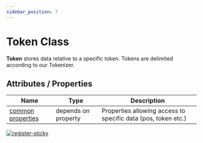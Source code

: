 ```yaml
---
sidebar_position: 7
---
```


# Token Class

**Token** stores data relative to a specific token. Tokens are delimited according to our Tokenizer.

## Attributes / Properties

| Name                                                                                   	| Type                	| Description                                                   	|
|----------------------------------------------------------------------------------------	|---------------------	|---------------------------------------------------------------	|
| [common properties](https://www.lettria.com/documentation/docs/python-sdk/common-properties) 	| depends on property 	| Properties allowing access to specific data (pos, token etc.) 	|

[![register-sticky](/img/register-sticky.png)](https://app.lettria.com/signup)
